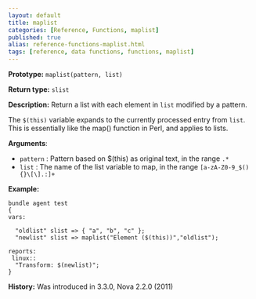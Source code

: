 ```yaml
---
layout: default
title: maplist
categories: [Reference, Functions, maplist]
published: true
alias: reference-functions-maplist.html
tags: [reference, data functions, functions, maplist]
---
```


**Prototype:** `maplist(pattern, list)`

**Return type:** `slist`

**Description:** Return a list with each element in `list` modified by a 
pattern.

The `$(this)` variable expands to the currently processed entry from `list`. 
This is essentially like the map() function in Perl, and applies to
lists.

**Arguments**:

* `pattern` : Pattern based on $(this) as original text, in the range `.*`
* `list` : The name of the list variable to map, in the range
`[a-zA-Z0-9_$(){}\[\].:]+`

**Example:**

```cf3
bundle agent test
{
vars:

  "oldlist" slist => { "a", "b", "c" };
  "newlist" slist => maplist("Element ($(this))","oldlist");

reports:
 linux::
  "Transform: $(newlist)";
}
```

**History:** Was introduced in 3.3.0, Nova 2.2.0 (2011)
